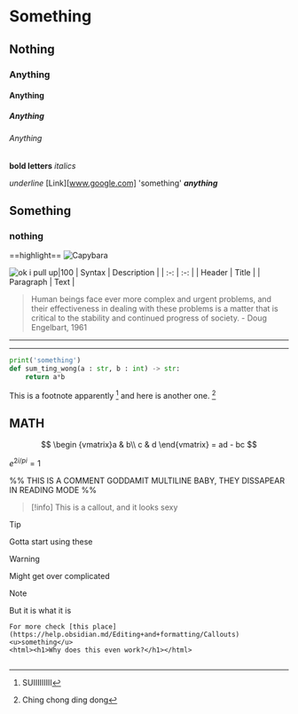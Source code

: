 # Something
## Nothing
### Anything
#### Anything
##### Anything
###### Anything
**bold letters**
*italics*

_underline_
[Link][www.google.com]
'something'
***anything***

## Something
### nothing

==highlight==
![Capybara](https://cdn.britannica.com/79/191679-050-C7114D2B/Adult-capybara.jpg?w=300&h=300)

![ok i pull up|100](https://cdn.britannica.com/79/191679-050-C7114D2B/Adult-capybara.jpg?w=300&h=300)
| Syntax | Description |
| :-: | :-: |
| Header | Title |
| Paragraph | Text |

> Human beings face ever more complex and urgent problems, and their effectiveness in dealing with these problems is a matter that is critical to the stability and continued progress of society. 
\- Doug Engelbart, 1961

***
---

```python
print('something')
def sum_ting_wong(a : str, b : int) -> str:
	return a*b
```


This is a footnote apparently [^1] and here is another one. [^bignote]
[^1]: SUIIIIIIIII
[^bignote]: Ching chong ding dong

## MATH

$$ 
\begin {vmatrix}a & b\\
c & d
\end{vmatrix} = ad - bc
$$

$e^{2i/pi} = 1$

%% THIS IS A COMMENT GODDAMIT
MULTILINE BABY, THEY DISSAPEAR IN READING MODE
%% 
> [!info]
> This is a callout, and it looks sexy

> [!tip]
> Gotta start using these

> [!warning]
> Might get over complicated

> [!Note]
> But it is what it is

~~~
For more check [this place](https://help.obsidian.md/Editing+and+formatting/Callouts)
<u>something</u>
<html><h1>Why does this even work?</h1></html>


~~~
